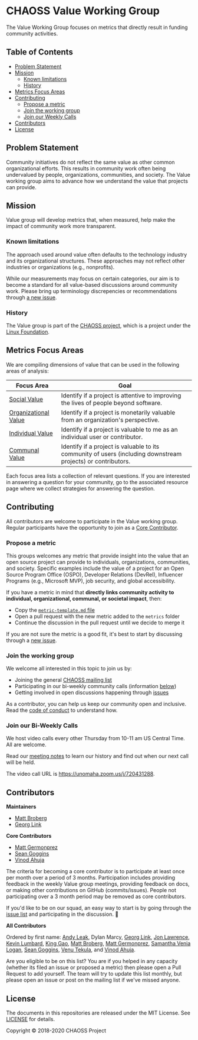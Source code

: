 # CHAOSS Value Working Group

The Value Working Group focuses on metrics that directly result in funding community activities.

## Table of Contents

  - [Problem Statement](#problem-statement)
  - [Mission](#mission)
    - [Known limitations](#known-limitations)
    - [History](#history)
  - [Metrics Focus Areas](#metrics-focus-areas)
  - [Contributing](#contributing)
    - [Propose a metric](#propose-a-metric)
    - [Join the working group](#join-the-working-group)
    - [Join our Weekly Calls](#join-our-weekly-calls)
  - [Contributors](#contributors)
  - [License](#license)

## Problem Statement 

Community initiatives do not reflect the same value as other common organizational efforts. This results in community work often being undervalued by people, organizations, communities, and society. The Value working group aims to advance how we understand the value that projects can provide. 

## Mission

Value group will develop metrics that, when measured, help make the impact of community work more transparent. 

### Known limitations

The approach used around value often defaults to the technology industry and its organizational structures. These approaches may not reflect other industries or organizations (e.g., nonprofits). 

While our measurements may focus on certain categories, our aim is to become a standard for all value-based discussions around community work. Please bring up terminology discrepencies or recommendations through [a new issue](https://github.com/chaoss/wg-value/issues).

### History 

The Value group is part of the [CHAOSS project](https://chaoss.community/), which is a project under the [Linux Foundation](https://www.linuxfoundation.org/).

## Metrics Focus Areas

We are compiling dimensions of value that can be used in the following areas of analysis:

| Focus Area | Goal |
| --- | --- |
|[Social Value](./focus-areas/social-value/) | Identify if a project is attentive to improving the lives of people beyond software.|
|[Organizational Value](./focus-areas/organizational-value/) | Identify if a project is monetarily valuable from an organization's perspective.|
|[Individual Value](./focus-areas/individual-value/) | Identify if a project is valuable to me as an individual user or contributor.|
|[Communal Value](./focus-areas/communal-value/) | Identify if a project is valuable to its community of users (including downstream projects) or contributors.|

Each focus area lists a collection of relevant questions. If you are interested in answering a question for your community, go to the associated resource page where we collect strategies for answering the question.

## Contributing

All contributors are welcome to participate in the Value working group. Regular participants have the opportunity to join as a [Core Contributor](https://github.com/chaoss/wg-value#core-contributor). 

### Propose a metric

This groups welcomes any metric that provide insight into the value that an open source project can provide to individuals, organizations, communities, and society. Specific examples include the value of a project for an Open Source Program Office (OSPO), Developer Relations (DevRel), Influencer Programs (e.g., Microsoft MVP), job security, and global accessibility. 

If you have a metric in mind that **directly links community activity to individual, organizational, communal, or societal impact**, then:

- Copy the [`metric-template.md` file](https://github.com/chaoss/metrics/blob/master/resources/metrics-template.md)
- Open a pull request with the new metric added to the `metrics` folder
- Continue the discussion in the pull request until we decide to merge it

If you are not sure the metric is a good fit, it's best to start by discussing through a [new issue](https://github.com/chaoss/wg-value/issues).

### Join the working group

We welcome all interested in this topic to join us by:

* Joining the general [CHAOSS mailing list](https://lists.linuxfoundation.org/mailman/listinfo/chaoss)
* Participating in our bi-weekly community calls (information [below](https://github.com/chaoss/wg-value#join-our-weekly-calls))
* Getting involved in open discussions happening through [issues](https://github.com/chaoss/wg-value/issues)

As a contributor, you can help us keep our community open and inclusive. Read the [code of conduct](./code-of-conduct.md) to understand how.

### Join our Bi-Weekly Calls 

We host video calls every other Thursday from 10-11 am US Central Time.  All are welcome.

Read our [meeting notes][notes] to learn our history and find out when our next call will be held.

[notes]: https://docs.google.com/document/d/1qWAV4ExtwcY3mSzIb9sYOUENt4Pi1BD7APjnRTCnZZs/edit

The video call URL is https://unomaha.zoom.us/j/720431288.  

## Contributors

**Maintainers**

- [Matt Broberg](https://github.com/mbbroberg)
- [Georg Link](https://github.com/georglink)

**Core Contributors**

- [Matt Germonprez](https://github.com/germonprez)
- [Sean Goggins](https://github.com/sgoggins)
- [Vinod Ahuja](https://github.com/vinodkahuja)

The criteria for becoming a core contributor is to participate at least once per month over a period of 3 months.  Participation includes providing feedback in the weekly Value group meetings, providing feedback on docs, or making
other contributions on GitHub (commits/issues).  People not participating over a 3 month period may be removed as core contributors.

If you'd like to be on our squad, an easy way to start is by going through the
[issue list](https://github.com/chaoss/wg-value/issues) and participating in the discussion. :tada:

**All Contributors**

Ordered by first name: 
[Andy Leak](https://github.com/andyl),
Dylan Marcy, 
[Georg Link](https://github.com/georglink),
[Jon Lawrence](https://github.com/Jon-Neoworks),
[Kevin Lumbard](https://github.com/klumb),
[King Gao](https://github.com/king-gao), 
[Matt Broberg](https://github.com/mbbroberg),
[Matt Germonprez](https://github.com/germonprez),
[Samantha Venia Logan](https://github.com/samanthavenialogan),
[Sean Goggins](https://github.com/sgoggins),
[Venu Tekula](https://github.com/vchrombie),
and [Vinod Ahuja](https://github.com/vinodkahuja).

Are you eligible to be on this list? You are if you helped in any capacity (whether its filed an issue or proposed a metric) then please open a Pull Request to add yourself. The team will try to update this list monthly, but please open an issue or post on the mailing list if we've missed anyone.

## License

The documents in this repositories are released under the MIT License. See [LICENSE](https://github.com/chaoss/wg-diversity-inclusion/blob/master/LICENSE) for details.

Copyright © 2018-2020 CHAOSS Project
